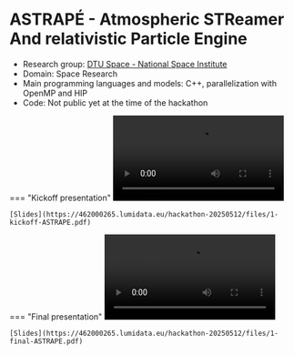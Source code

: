 # ASTRAPÉ - Atmospheric STReamer And relativistic Particle Engine

-   Research group: [DTU Space - National Space Institute](https://www.space.dtu.dk/english/)
-   Domain: Space Research
-   Main programming languages and models: C++, parallelization with OpenMP and HIP
-   Code: Not public yet at the time of the hackathon

=== "Kickoff presentation"
    <video src="https://462000265.lumidata.eu/hackathon-20250512/recordings/1-kickoff-ASTRAPE.mp4" controls="controls"></video>

    [Slides](https://462000265.lumidata.eu/hackathon-20250512/files/1-kickoff-ASTRAPE.pdf)

=== "Final presentation"
    <video src="https://462000265.lumidata.eu/hackathon-20250512/recordings/1-final-ASTRAPE.mp4" controls="controls"></video>

    [Slides](https://462000265.lumidata.eu/hackathon-20250512/files/1-final-ASTRAPE.pdf)

